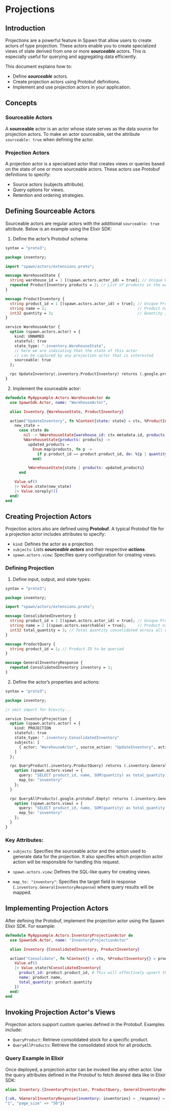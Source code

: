 # Projections

## Introduction

Projections are a powerful feature in Spawn that allow users to create actors of type projection. 
These actors enable you to create specialized views of state derived from one or more ***sourceable*** actors. This is especially useful for querying and aggregating data efficiently.

This document explains how to:

* Define ***sourceable*** actors.
* Create projection actors using Protobuf definitions.
* Implement and use projection actors in your application.

## Concepts

### Sourceable Actors

A **sourceable** actor is an actor whose state serves as the data source for projection actors. To make an actor sourceable, set the attribute `sourceable: true` when defining the actor.

### Projection Actors

A projection actor is a specialized actor that creates views or queries based on the state of one or more sourceable actors. These actors use Protobuf definitions to specify:

* Source actors (subjects attribute).
* Query options for views.
* Retention and ordering strategies.

## Defining Sourceable Actors

Sourceable actors are regular actors with the additional `sourceable: true` attribute. Below is an example using the Elixir SDK:

1. Define the actor’s Protobuf schema:

```protobuf
syntax = "proto3";

package inventory;

import "spawn/actors/extensions.proto";

message WarehouseState {
  string warehouse_id = 1 [(spawn.actors.actor_id) = true]; // Unique Warehouse ID
  repeated ProductInventory products = 2; // List of products in the warehouse (in a real case you probably wouldn't do this)
}

message ProductInventory {
  string product_id = 1 [(spawn.actors.actor_id) = true]; // Unique Product ID
  string name = 2;                                        // Product name
  int32 quantity = 3;                                     // Quantity in stock
}

service WarehouseActor {
  option (spawn.actors.actor) = {
    kind: UNNAMED
    stateful: true
    state_type: ".inventory.WarehouseState",
    // here we are indicating that the state of this actor 
    // can be captured by any projection actor that is interested
    sourceable: true
  };

  rpc UpdateInventory(.inventory.ProductInventory) returns (.google.protobuf.Empty);
}
```

2. Implement the sourceable actor:

```elixir
defmodule MyAppxample.Actors.WarehouseActor do
  use SpawnSdk.Actor, name: "WarehouseActor",

  alias Inventory.{WarehouseState, ProductInventory}

  action("UpdateInventory", fn %Context{state: state} = ctx, %ProductInventory{} = product ->
    new_state =
      case state do
        nil -> %WarehouseState{warehouse_id: ctx.metadata.id, products: [product]}
        %WarehouseState{products: products} ->
          updated_products =
            Enum.map(products, fn p ->
              if p.product_id == product.product_id, do: %{p | quantity: product.quantity}, else: p
            end)

          %WarehouseState{state | products: updated_products}
      end

    Value.of()
    |> Value.state(new_state)
    |> Value.noreply!()
  end)
end
```

## Creating Projection Actors

Projection actors also are defined using **Protobuf**. A typical Protobuf file for a projection actor includes attributes to specify:

* `kind`: Defines the actor as a projection.
* `subjects`: Lists ***sourceable actors*** and their respective ***actions***.
* `spawn.actors.view`: Specifies query configuration for creating views.

### Defining Projection

1. Define input, output, and state types:

```protobuf
syntax = "proto3";

package inventory;

import "spawn/actors/extensions.proto";

message ConsolidatedInventory {
  string product_id = 1 [(spawn.actors.actor_id) = true]; // Unique Product ID
  string name = 2 [(spawn.actors.searchable) = true];     // Product name
  int32 total_quantity = 3; // Total quantity consolidated across all warehouses
}

message ProductQuery {
  string product_id = 1; // Product ID to be queried
}

message GeneralInventoryResponse {
  repeated ConsolidatedInventory inventory = 1;
}
```

2. Define the actor’s properties and actions:

```protobuf
syntax = "proto3";

package inventory;

// omit import for brevity...

service InventoryProjection {
  option (spawn.actors.actor) = {
    kind: PROJECTION
    stateful: true
    state_type: ".inventory.ConsolidatedInventory"
    subjects: [
      { actor: "WarehouseActor", source_action: "UpdateInventory", action: "Consolidate" }
    ]
  };

  rpc QueryProduct(.inventory.ProductQuery) returns (.inventory.GeneralInventoryResponse) {
    option (spawn.actors.view) = {
      query: "SELECT product_id, name, SUM(quantity) as total_quantity FROM projection_actor WHERE product_id = :product_id GROUP BY product_id, name"
      map_to: "inventory"
    };
  }

  rpc QueryAllProducts(.google.protobuf.Empty) returns (.inventory.GeneralInventoryResponse) {
    option (spawn.actors.view) = {
      query: "SELECT product_id, name, SUM(quantity) as total_quantity FROM projection_actor GROUP BY product_id, name"
      map_to: "inventory"
    };
  }
}
```

### Key Attributes:

* `subjects`: Specifies the sourceable actor and the action used to generate data for the projection. 
              It also specifies which projection actor action will be responsible for handling this request.

* `spawn.actors.view`: Defines the SQL-like query for creating views.

* `map_to: "inventory"`: Specifies the target field in response (`.inventory.GeneralInventoryResponse`) where query results will be mapped.

## Implementing Projection Actors

After defining the Protobuf, implement the projection actor using the Spawn Elixir SDK. For example:

```elixir
defmodule MyAppxample.Actors.InventoryProjectionActor do
  use SpawnSdk.Actor, name: "InventoryProjectionActor"

  alias Inventory.{ConsolidatedInventory, ProductInventory}

  action("Consolidate", fn %Context{} = ctx, %ProductInventory{} = product ->
    Value.of()
    |> Value.state(%ConsolidatedInventory{
      product_id: product.product_id, # This will effectively upsert the permanent storage by updating the quantity of each product by its product_id
      name: product.name,
      total_quantity: product.quantity
    })
  end)
end
```

## Invoking Projection Actor's Views

Projection actors support custom queries defined in the Protobuf. Examples include:

* `QueryProduct`: Retrieve consolidated stock for a specific product.
* `QueryAllProducts`: Retrieve the consolidated stock for all products.

### Query Example in Elixir

Once deployed, a projection actor can be invoked like any other actor. Use the query attributes defined in the Protobuf to fetch desired data like in Elixir SDK:

```elixir
alias Inventory.{InventoryProjection, ProductQuery, GeneralInventoryResponse}

{:ok, %GeneralInventoryResponse{inventory: inventories} = _response} = InventoryProjection.query_product(%ProductQuery{product_id: "some_id"}, metadata: %{"page" => 
"1", "page_size" => "50"})
```